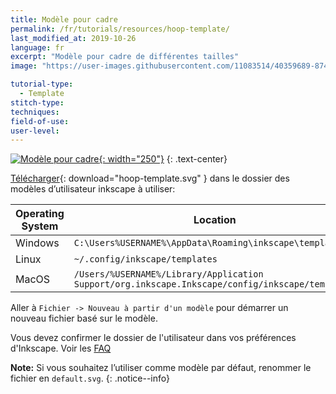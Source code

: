 ```yaml
---
title: Modèle pour cadre
permalink: /fr/tutorials/resources/hoop-template/
last_modified_at: 2019-10-26
language: fr
excerpt: "Modèle pour cadre de différentes tailles"
image: "https://user-images.githubusercontent.com/11083514/40359689-87495ec8-5dbb-11e8-8ef9-80d4fac89d72.png"

tutorial-type:
  - Template
stitch-type: 
techniques:
field-of-use:
user-level: 
---
```

[![Modèle pour cadre](https://user-images.githubusercontent.com/11083514/40359689-87495ec8-5dbb-11e8-8ef9-80d4fac89d72.png){: width="250"}](/assets/images/tutorials/templates/hoop-template.svg)
{: .text-center}

[Télécharger](/assets/images/tutorials/templates/hoop-template.svg){: download="hoop-template.svg" } dans le dossier des modèles d’utilisateur inkscape à utiliser:

Operating System|Location
----|----
Windows|`C:\Users%USERNAME%\AppData\Roaming\inkscape\templates`
Linux|`~/.config/inkscape/templates`
MacOS|`/Users/%USERNAME%/Library/Application Support/org.inkscape.Inkscape/config/inkscape/templates`
Aller à `Fichier -> Nouveau à partir d'un modèle` pour démarrer un nouveau fichier basé sur le modèle.

Vous devez confirmer le dossier de l'utilisateur dans vos préférences d'Inkscape. Voir les [FAQ](/docs/faq/#i-have-downloaded-and-unzipped-the-latest-release-where-do-i-put-it)

**Note:** Si vous souhaitez l’utiliser comme modèle par défaut, renommer le fichier en `default.svg`.
{: .notice--info}
